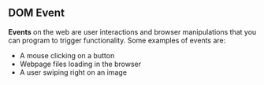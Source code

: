 ## DOM Event

**Events** on the web are user interactions and browser manipulations that you can program to trigger functionality. Some examples of events are:

+ A mouse clicking on a button
+ Webpage files loading in the browser
+ A user swiping right on an image
